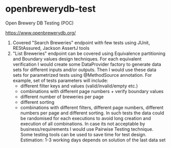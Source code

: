 # openbrewerydb-test
Open Brewery DB Testing (POC)

https://www.openbrewerydb.org/

1) Covered "Search Breweries" endpoint with few tests using JUnit, REStAssured, Jackson AssertJ tools
2) "List Breweries" endpoint can be covered using Equivalence partitioning and Boundary values design techniques.
    For each equivalent verification I would create some DataProvider factory to generate data sets for different inputs and/or outputs. 
    Then I would use these data sets for parametrized tests using @MethodSource annotation.
    For example, set of tests parameters will include: 
    - different filter keys and values (valid/invalid/empty etc.)
    - combinations with different page numbers + verify boundary values
    - different number of breweries per page
    - different sorting 
    - combinations with different filters, different page numbers, different numbers per page and different sorting. 
        In such tests the data could be randomised for each executions to avoid long creation and execution of all combinations. 
        In case its not acceptable by business/requirements I would use Pairwise Testing technique. Some testing tools can be used to save time for test design.
    Estimation:
    1-3 working days depends on solution of the last data set
    


